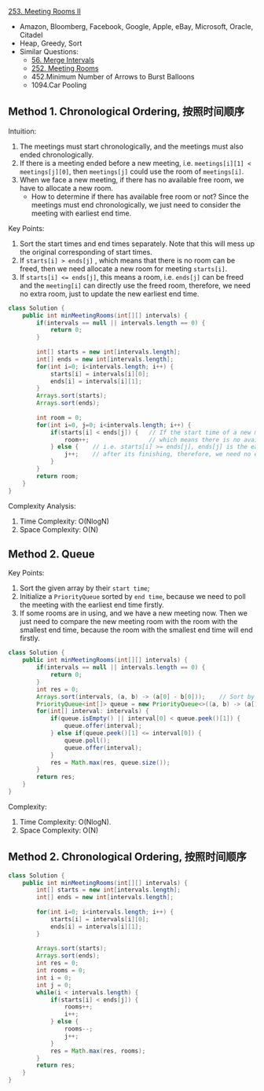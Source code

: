 [253. Meeting Rooms II](https://leetcode.com/problems/meeting-rooms-ii/)

* Amazon, Bloomberg, Facebook, Google, Apple, eBay, Microsoft, Oracle, Citadel
* Heap, Greedy, Sort
* Similar Questions:
    * [56. Merge Intervals](https://leetcode.com/problems/merge-intervals/)
    * [252. Meeting Rooms](https://leetcode.com/problems/meeting-rooms/)
    * 452.Minimum Number of Arrows to Burst Balloons
    * 1094.Car Pooling


## Method 1. Chronological Ordering, 按照时间顺序
Intuition:
1. The meetings must start chronologically, and the meetings must also ended chronologically.
2. If there is a meeting ended before a new meeting, i.e. `meetings[i][1] < meetings[j][0]`, then `meetings[j]` could use the room of `meetings[i]`.
3. When we face a new meeting, if there has no available free room, we have to allocate a new room.
    * How to determine if there has available free room or not? Since the meetings must end chronologically, we just need to consider the meeting with earliest end time. 

Key Points:
1. Sort the start times and end times separately. Note that this will mess up the original corresponding of start times. 
2. If `starts[i] > ends[j]` , which means that there is no room can be freed, then we need allocate a new room for meeting `starts[i]`. 
3. If `starts[i] <= ends[j]`, this means a room, i.e. `ends[j]` can be freed and the `meeting[i]` can directly use the freed room, therefore, we need no extra room, just to update the new earliest end time.
```java
class Solution {
    public int minMeetingRooms(int[][] intervals) {
        if(intervals == null || intervals.length == 0) {
            return 0;
        }
        
        int[] starts = new int[intervals.length];
        int[] ends = new int[intervals.length];
        for(int i=0; i<intervals.length; i++) {
            starts[i] = intervals[i][0];
            ends[i] = intervals[i][1];
        }
        Arrays.sort(starts);
        Arrays.sort(ends);
        
        int room = 0;
        for(int i=0, j=0; i<intervals.length; i++) {
            if(starts[i] < ends[j]) {   // If the start time of a new meeting is smaller than the earliest ended meeting time,
                room++;                 // which means there is no available free room for the new meeting, therefore, we need allocate a new one.
            } else {    // i.e. starts[i] >= ends[j], ends[j] is the earliest end time, if starts[i]>=ends[j], which means we can use the room of ends[j]
                j++;    // after its finishing, therefore, we need no extra room, and do nothing, just to increase j, i.e. point to the new earliest end time
            }
        }
        return room;
    }
}
```
Complexity Analysis:
1. Time Complexity: O(NlogN)        
2. Space Complexity: O(N)


## Method 2. Queue
Key Points:
1. Sort the given array by their `start time`;
2. Initialize a `PriorityQueue` sorted by `end time`, because we need to poll the meeting with the earliest end time firstly.
3. If some rooms are in using, and we have a new meeting now. Then we just need to compare the new meeting room with the room with the smallest end time, because the room with the smallest end time will end firstly.
```java
class Solution {
    public int minMeetingRooms(int[][] intervals) {
        if(intervals == null || intervals.length == 0) {
            return 0;
        }
        int res = 0;
        Arrays.sort(intervals, (a, b) -> (a[0] - b[0]));    // Sort by start time, because the meeting must start chronologically
        PriorityQueue<int[]> queue = new PriorityQueue<>((a, b) -> (a[1] - b[1]));  // Sort by end time, because the meeting must end chronologically
        for(int[] interval: intervals) {
            if(queue.isEmpty() || interval[0] < queue.peek()[1]) {
                queue.offer(interval);
            } else if(queue.peek()[1] <= interval[0]) {
                queue.poll();
                queue.offer(interval);
            }
            res = Math.max(res, queue.size());
        }
        return res;
    }
}
```
Complexity:
1. Time Complexity: O(NlogN).
2. Space Complexity: O(N)


## Method 2. Chronological Ordering, 按照时间顺序
```java
class Solution {
    public int minMeetingRooms(int[][] intervals) {
        int[] starts = new int[intervals.length];
        int[] ends = new int[intervals.length];
        
        for(int i=0; i<intervals.length; i++) {
            starts[i] = intervals[i][0];
            ends[i] = intervals[i][1];
        }
        
        Arrays.sort(starts);
        Arrays.sort(ends);
        int res = 0;
        int rooms = 0;
        int i = 0;
        int j = 0;
        while(i < intervals.length) {
            if(starts[i] < ends[j]) {
                rooms++;
                i++;
            } else {
                rooms--;
                j++;
            }
            res = Math.max(res, rooms);
        }
        return res;
    }
}
```